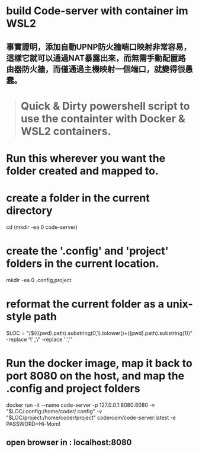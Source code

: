 # build Code-server with container im WSL2

## 事實證明，添加自動UPNP防火牆端口映射非常容易，這樣它就可以通過NAT暴露出來，而無需手動配置路由器防火牆，而僅通過主機映射一個端口，就變得很愚蠢。

> # Quick & Dirty powershell script to use the containter with Docker & WSL2 containers.
# Run this wherever you want the folder created and mapped to.

# create a folder in the current directory
cd (mkdir -ea 0 code-server)

# create the '.config' and 'project' folders in the current location.
mkdir -ea 0 .config,project

# reformat the current folder as a unix-style path 
$LOC = "/$(((pwd).path).substring(0,1).tolower()+((pwd).path).substring(1))" -replace '\\' ,'/' -replace ':',''

# Run the docker image, map it back to port 8080 on the host, and map the .config and project folders  
docker run -it --name code-server -p 127.0.0.1:8080:8080 -v "$LOC/.config:/home/coder/.config"  -v "$LOC/project:/home/coder/project"  codercom/code-server:latest -e PASSWORD=Hi-Mom!

## open browser in : localhost:8080
